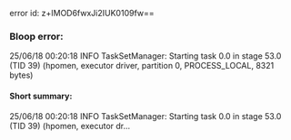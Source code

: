 error id: z+IMOD6fwxJi2IUK0109fw==
### Bloop error:

25/06/18 00:20:18 INFO TaskSetManager: Starting task 0.0 in stage 53.0 (TID 39) (hpomen, executor driver, partition 0, PROCESS_LOCAL, 8321 bytes)
#### Short summary: 

25/06/18 00:20:18 INFO TaskSetManager: Starting task 0.0 in stage 53.0 (TID 39) (hpomen, executor dr...